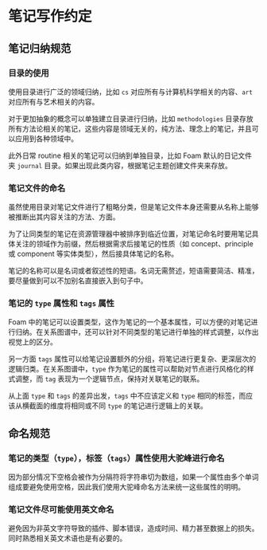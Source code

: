 # 笔记写作约定

## 笔记归纳规范

### 目录的使用

使用目录进行广泛的领域归纳，比如 `cs` 对应所有与计算机科学相关的内容、`art` 对应所有与艺术相关的内容。

对于更加抽象的概念可以单独建立目录进行归纳，比如 `methodologies` 目录存放所有方法论相关的笔记，这些内容是领域无关的，纯方法、理念上的笔记，并且可以应用到各种领域中。

此外日常 routine 相关的笔记可以归纳到单独目录，比如 Foam 默认的日记文件夹 `journal` 目录。如果出现此类内容，根据笔记主题创建文件夹来存放。

### 笔记文件的命名

虽然使用目录对笔记文件进行了粗略分类，但是笔记文件本身还需要从名称上能够被推断出其内容关注的方法、方面。

为了让同类型的笔记在资源管理器中被排序到临近位置，对笔记命名时要用笔记具体关注的领域作为前缀，然后根据需求后接笔记的性质（如 concept、principle 或 component 等实体类型），然后接具体笔记的名称。

笔记的名称可以是名词或者叙述性的短语。名词无需赘述，短语需要简洁、精准，要尽量做到可以不加别名直接嵌入到句子中。

### 笔记的 `type` 属性和 `tags` 属性

Foam 中的笔记可以设置类型，这作为笔记的一个基本属性，可以方便的对笔记进行归纳。在关系图谱中，还可以针对不同类型的笔记进行单独的样式调整，以作出视觉上的区分。

另一方面 `tags` 属性可以给笔记设置额外的分组，将笔记进行更复杂、更深层次的逻辑归类。在关系图谱中，`type` 作为笔记的属性可以帮助对节点进行风格化的样式调整，而 `tag` 表现为一个逻辑节点，保持对关联笔记的联系。

从上面 `type` 和 `tags` 的差异出发，`tags` 中不应该定义和 `type` 相同的标签，而应该从横截面的维度将相同或不同 `type` 的笔记进行逻辑上的关联。

## 命名规范

### 笔记的类型（`type`），标签（`tags`）属性使用大驼峰进行命名

因为部分情况下空格会被作为分隔符将字符串切为数组，如果一个属性由多个单词组成要避免使用空格，因此我们使用大驼峰命名方法来统一这些属性的明明。

### 笔记文件尽可能使用英文命名

避免因为非英文字符导致的插件、脚本错误，造成时间、精力甚至数据上的损失。同时熟悉相关英文术语也是有必要的。
